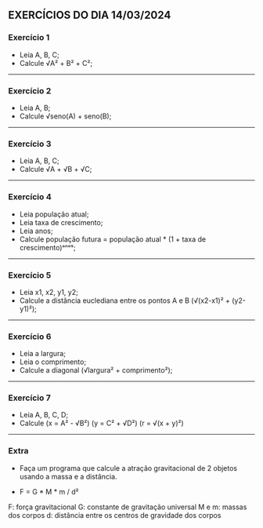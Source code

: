 ## EXERCÍCIOS DO DIA 14/03/2024

### Exercício 1 

- Leia A, B, C;
- Calcule √A² + B² + C²;
<hr>

### Exercício 2 

- Leia A, B;
- Calcule √seno(A) + seno(B);
<hr>

### Exercício 3 

- Leia A, B, C;
- Calcule √A + √B + √C;
<hr>

### Exercício 4 

- Leia população atual;
- Leia taxa de crescimento;
- Leia anos;
- Calcule população futura = população atual * (1 + taxa de crescimento)ᵃⁿᵒˢ;
<hr>

### Exercício 5 

- Leia x1, x2, y1, y2;
- Calcule a distância euclediana entre os pontos A e B (√(x2-x1)² + (y2-y1)²);
<hr>

### Exercício 6 

- Leia a largura;
- Leia o comprimento;
- Calcule a diagonal (√largura² + comprimento²);
<hr>

### Exercício 7 

- Leia A, B, C, D;
- Calcule (x = A² - √B²) (y = C² + √D²) (r = √(x + y)²)
<hr>

### Extra

- Faça um programa que calcule a atração gravitacional de 2 objetos usando a massa e a distância.

- F = G * M * m / d²

F: força gravitacional
G: constante de gravitação universal
M e m: massas dos corpos
d: distância entre os centros de gravidade dos corpos
